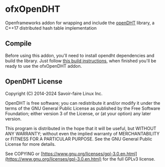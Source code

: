 # ofxOpenDHT

Openframeworks addon for wrapping and include the [openDHT](https://github.com/savoirfairelinux/opendht) library, a C++17 distributed hash table implementation

## Compile

Before using this addon, you'll need to install opendht dependencies and build the library. Just follow [this build instructions](https://github.com/savoirfairelinux/opendht/wiki/Build-the-library), when finished you'll be ready to use the ofxOpenDHT addon.

## OpenDHT License

Copyright (C) 2014-2024 Savoir-faire Linux Inc.

OpenDHT is free software; you can redistribute it and/or modify it under the terms of the GNU General Public License as published by the Free Software Foundation; either version 3 of the License, or (at your option) any later version.

This program is distributed in the hope that it will be useful, but WITHOUT ANY WARRANTY; without even the implied warranty of MERCHANTABILITY or FITNESS FOR A PARTICULAR PURPOSE. See the GNU General Public License for more details.

See COPYING or [https://www.gnu.org/licenses/gpl-3.0.en.html](https://www.gnu.org/licenses/gpl-3.0.en.html) for the full GPLv3 license.
